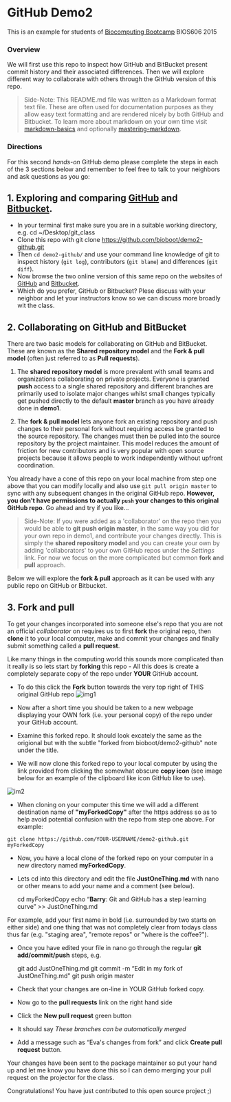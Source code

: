 # GitHub Demo2 
This is an example for students of [Biocomputing Bootcamp](http://bioboot.github.io/web-2015/) BIOS606 2015

### Overview
We will first use this repo to inspect how GitHub and BitBucket present commit history and their associated differences. Then we will explore different way to collaborate with others through the GitHub version of this repo.

> Side-Note: This README.md file was written as a Markdown format text file. These are often used for documentation purposes as they allow easy text formatting and are rendered nicely by both GitHub and Bitbucket. To learn more about markdown on your own time visit [markdown-basics](https://help.github.com/articles/markdown-basics/) and optionally [mastering-markdown](https://guides.github.com/features/mastering-markdown).

### Directions
For this second _hands-on_ GitHub demo please complete the steps in each of the 3 sections below and remember to feel free to talk to your neighbors and ask questions as you go: 


## 1. Exploring and comparing [GitHub](https://github.com/bioboot/demo2-github) and [Bitbucket](https://bitbucket.org/bjgrant/demo2-github/).
- In your terminal first make sure you are in a suitable working directory, e.g. 
    cd ~/Desktop/git_class
- Clone this repo with 
    git clone https://github.com/bioboot/demo2-github.git
- Then `cd demo2-github/` and use your command line knowledge of git to inspect history (`git log`), contributors (`git blame`) and differences (`git diff`).
- Now browse the two online version of this same repo on the websites of [GitHub](https://github.com/bioboot/demo2-github) and [Bitbucket](https://bitbucket.org/bjgrant/demo2-github/).
- Which do you prefer, GitHub or Bitbucket? Plese discuss with your neighbor and let your instructors know so we can discuss more broadly wit the class.



## 2.  Collaborating on GitHub and BitBucket
There are two basic models for collaborating on GitHub and BitBucket. These are known as the **Shared repository model** and the **Fork & pull model** (often just referred to as **Pull requests**).


1. The **shared repository model** is more prevalent with small teams and organizations collaborating on private projects. Everyone is granted **push** access to a single shared repository and different branches are primarily used to isolate major changes whilst small changes typically get pushed directly to the default **master** branch as you have already done in **demo1**.


2. The **fork & pull model** lets anyone fork an existing repository and push changes to their personal fork without requiring access be granted to the source repository. The changes must then be pulled into the source repository by the project maintainer. This model reduces the amount of friction for new contributors and is very popular with open source projects because it allows people to work independently without upfront coordination.



You already have a cone of this repo on your local machine from step one above that you can modify locally and also use `git pull origin master` to sync with any subsequent changes in the original GitHub repo. **However, you don't have permissions to actually `push` your changes to this original GitHub repo**. Go ahead and try if you like… 

> Side-Note: If you were added as a 'collaborator' on the repo then you would be able to **git push origin master**, in the same way you did for your own repo in demo1, and contribute your changes directly. This is simply the **shared repository model** and you can create your own by adding 'collaborators' to your own GitHub repos under the *Settings* link. For now we focus on the more complicated but common **fork and pull** approach. 


Below we will explore the **fork & pull** approach as it can be used with any public repo on GitHub or Bitbucket.



## 3. Fork and pull
To get your changes incorporated into someone else's repo that you are not an official *collaborator* on requires us to first **fork** the original repo, then **clone** it to your local computer, make and commit your changes and finally submit something called a **pull request**.

Like many things in the computing world this sounds more complicated than it really is so lets start by **forking** this repo - All this does is create a completely separate copy of the repo under **YOUR** GitHub account.

- To do this click the **Fork** button towards the very top right of THIS original GitHub repo 
![img1](https://help.github.com/assets/images/help/repository/fork_button.jpg)

- Now after a short time you should be taken to a new webpage displaying your OWN fork (i.e. your personal copy) of the repo under your GitHub account.
- Examine this forked repo. It should look excately the same as the origional but with the subtle "forked from bioboot/demo2-github" note under the title.
- We will now clone this forked repo to your local computer by using the link provided from clicking the somewhat obscure **copy icon** (see image below for an example of the clipboard like icon GitHub like to use).

![im2](https://help.github.com/assets/images/help/repository/clone-repo-clone-url-button.png)

-  When cloning on your computer this time we will add a different destination name of **"myForkedCopy"** after the https address so as to help avoid potential confusion with the repo from step one above. For example:  

```
git clone https://github.com/YOUR-USERNAME/demo2-github.git myForkedCopy
```

- Now, you have a local clone of the forked repo on your computer in a new directory named **myForkedCopy**.
- Lets cd into this directory and edit the file **JustOneThing.md** with nano or other means to add your name and a comment (see below). 

    cd myForkedCopy
    echo “**Barry**:  Git and GitHub has a step learning curve” >> JustOneThing.md

For example, add your first name in bold (i.e. surrounded by two starts on either side) and one thing that was not completely clear from todays class thus far (e.g. "staging area", "remote repos" or "where is the coffee?").


- Once you have edited your file in nano go through the regular **git add/commit/push** steps, e.g.

    git add JustOneThing.md
    git commit -m “Edit in my fork of JustOneThing.md"
    git push origin master

- Check that your changes are on-line in YOUR GitHub forked copy.
- Now go to the **pull requests** link on the right hand side
- Click the **New pull request** green button
- It should say *These branches can be automatically merged*
- Add a message such as “Eva's changes from fork” and click **Create pull request** button.


Your changes have been sent to the package maintainer so put your hand up and let me know you have done this so I can demo merging your pull request on the projector for the class.

Congratulations! You have just contributed to this open source project ;)



